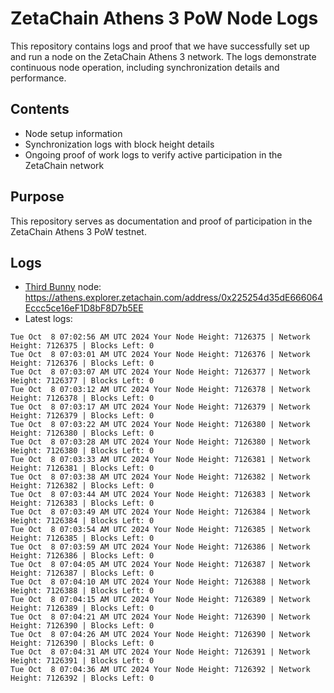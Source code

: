 # ZetaChain Athens 3 PoW Node Logs
This repository contains logs and proof that we have successfully set up and run a node on the ZetaChain Athens 3 network. The logs demonstrate continuous node operation, including synchronization details and performance.

## Contents
- Node setup information
- Synchronization logs with block height details
- Ongoing proof of work logs to verify active participation in the ZetaChain network

## Purpose
This repository serves as documentation and proof of participation in the ZetaChain Athens 3 PoW testnet.

## Logs

- [Third Bunny](https://thirdbunny.xyz/) node: https://athens.explorer.zetachain.com/address/0x225254d35dE666064Eccc5ce16eF1D8bF8D7b5EE
- Latest logs:
```
Tue Oct  8 07:02:56 AM UTC 2024 Your Node Height: 7126375 | Network Height: 7126375 | Blocks Left: 0
Tue Oct  8 07:03:01 AM UTC 2024 Your Node Height: 7126376 | Network Height: 7126376 | Blocks Left: 0
Tue Oct  8 07:03:07 AM UTC 2024 Your Node Height: 7126377 | Network Height: 7126377 | Blocks Left: 0
Tue Oct  8 07:03:12 AM UTC 2024 Your Node Height: 7126378 | Network Height: 7126378 | Blocks Left: 0
Tue Oct  8 07:03:17 AM UTC 2024 Your Node Height: 7126379 | Network Height: 7126379 | Blocks Left: 0
Tue Oct  8 07:03:22 AM UTC 2024 Your Node Height: 7126380 | Network Height: 7126380 | Blocks Left: 0
Tue Oct  8 07:03:28 AM UTC 2024 Your Node Height: 7126380 | Network Height: 7126380 | Blocks Left: 0
Tue Oct  8 07:03:33 AM UTC 2024 Your Node Height: 7126381 | Network Height: 7126381 | Blocks Left: 0
Tue Oct  8 07:03:38 AM UTC 2024 Your Node Height: 7126382 | Network Height: 7126382 | Blocks Left: 0
Tue Oct  8 07:03:44 AM UTC 2024 Your Node Height: 7126383 | Network Height: 7126383 | Blocks Left: 0
Tue Oct  8 07:03:49 AM UTC 2024 Your Node Height: 7126384 | Network Height: 7126384 | Blocks Left: 0
Tue Oct  8 07:03:54 AM UTC 2024 Your Node Height: 7126385 | Network Height: 7126385 | Blocks Left: 0
Tue Oct  8 07:03:59 AM UTC 2024 Your Node Height: 7126386 | Network Height: 7126386 | Blocks Left: 0
Tue Oct  8 07:04:05 AM UTC 2024 Your Node Height: 7126387 | Network Height: 7126387 | Blocks Left: 0
Tue Oct  8 07:04:10 AM UTC 2024 Your Node Height: 7126388 | Network Height: 7126388 | Blocks Left: 0
Tue Oct  8 07:04:15 AM UTC 2024 Your Node Height: 7126389 | Network Height: 7126389 | Blocks Left: 0
Tue Oct  8 07:04:21 AM UTC 2024 Your Node Height: 7126390 | Network Height: 7126390 | Blocks Left: 0
Tue Oct  8 07:04:26 AM UTC 2024 Your Node Height: 7126390 | Network Height: 7126390 | Blocks Left: 0
Tue Oct  8 07:04:31 AM UTC 2024 Your Node Height: 7126391 | Network Height: 7126391 | Blocks Left: 0
Tue Oct  8 07:04:36 AM UTC 2024 Your Node Height: 7126392 | Network Height: 7126392 | Blocks Left: 0
```

